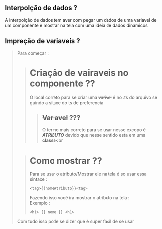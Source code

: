 ## Interpolção de dados ?
A interpolção de dados tem aver com pegar um dados de uma variavel de um componente e mostrar na tela com uma ideia de dados dinamicos <br>

## Impreção de variaveis ?
>Para começar :
>> # Criação de vairaveis no componente ??
>> O local correto para se criar uma <s>varivel</s> é no .ts do arquivo se guindo a sitaxe do ts de preferencia<br>
>>>## <s>Variavel</s> ???
>>> O termo mais correto para se usar nesse excopo é _**ATRIBUTO**_ devido que nesse sentido esta em uma **classe**<br
>
>># Como mostrar ??
>>Para se usar o atributo/Mostrar ele na tela é so usar essa sintaxe :
>>```angular
>><tag>{{nomeAtributo}}<tag>
>>```
>>Fazendo isso você ira mostrar o atributo na tela :<br>
>>Exemplo :
>>```angular
>><h1> {{ nome }} <h1>
>>```
>Com tudo isso pode se dizer que é super facil de se usar 